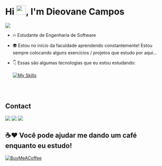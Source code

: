<h1 align="left">Hi <img src="https://raw.githubusercontent.com/kaueMarques/kaueMarques/master/hi.gif" height="30px">, I'm Dieovane Campos</h1>

[![](https://visitcount.itsvg.in/api?id=Dieovane&icon=3&color=1)](https://visitcount.itsvg.in)

- 🔥 Estudante de Engenharia de Software
  
- 👽 Estou no início da faculdade aprendendo constantemente! Estou sempre colocando alguns exercícios / projetos que estudo por aqui...

- 👇 Essas são algumas tecnologias que eu estou estudando:
  <br><br>
  [![My Skills](https://skillicons.dev/icons?i=js,html,css,git,github,visualstudio)](https://skillicons.dev)

  <br><br>
## Contact
 
<div> 
  <a href="https://instagram.com/dieovane" target="_blank"><img src="https://img.shields.io/badge/-Instagram-%23E4405F?style=for-the-badge&logo=instagram&logoColor=white" target="_blank"></a> 
  <a href = "mailto:dieovanecampos@gmail.com"><img src="https://img.shields.io/badge/-Gmail-%23333?style=for-the-badge&logo=gmail&logoColor=red" target="_blank"></a>
  <a href="https://www.linkedin.com/in/dieovane/" target="_blank"><img src="https://img.shields.io/badge/-LinkedIn-%230077B5?style=for-the-badge&logo=linkedin&logoColor=white" target="_blank"></a>  
</div>


## ☕❤️ Você pode ajudar me dando um café enquanto eu estudo!
  [![BuyMeACoffee](https://img.shields.io/badge/Buy%20Me%20a%20Coffee-ffdd00?style=for-the-badge&logo=buy-me-a-coffee&logoColor=black)](https://www.buymeacoffee.com/dieovane)
